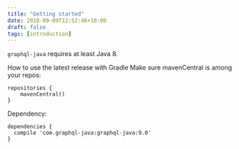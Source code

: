 ```yaml
---
title: "Getting started"
date: 2018-09-09T12:52:46+10:00
draft: false
tags: [introduction]
---
```

`graphql-java` requires at least Java 8.

How to use the latest release with Gradle
Make sure mavenCentral is among your repos:

```
repositories {
    mavenCentral()
}
```
Dependency:

```
dependencies {
  compile 'com.graphql-java:graphql-java:9.0'
}
```



